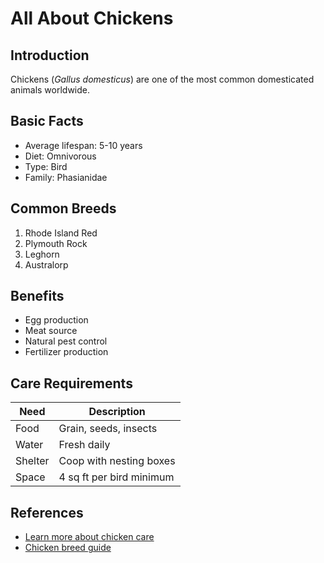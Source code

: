 # All About Chickens

## Introduction
Chickens (*Gallus domesticus*) are one of the most common domesticated animals worldwide.

## Basic Facts
- Average lifespan: 5-10 years
- Diet: Omnivorous
- Type: Bird
- Family: Phasianidae

## Common Breeds
1. Rhode Island Red
2. Plymouth Rock
3. Leghorn
4. Australorp

## Benefits
- Egg production
- Meat source
- Natural pest control
- Fertilizer production

## Care Requirements
| Need | Description |
|------|-------------|
| Food | Grain, seeds, insects |
| Water | Fresh daily |
| Shelter | Coop with nesting boxes |
| Space | 4 sq ft per bird minimum |

## References
* [Learn more about chicken care](https://example.com)
* [Chicken breed guide](https://example.com/breeds)